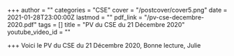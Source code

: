 +++
author = ""
categories = "CSE"
cover = "/postcover/cover5.png"
date = 2021-01-28T23:00:00Z
lastmod = ""
pdf_link = "/pv-cse-decembre-2020.pdf"
tags = []
title = "PV du CSE du 21 Décembre 2020"
youtube_video_id = ""

+++
Voici le PV du CSE du 21 Décembre 2020, Bonne lecture, Julie